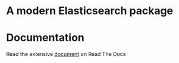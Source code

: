 A modern Elasticsearch package
============================

Documentation
======================
Read the extensive [document](https://github.com) on Read The Docs
